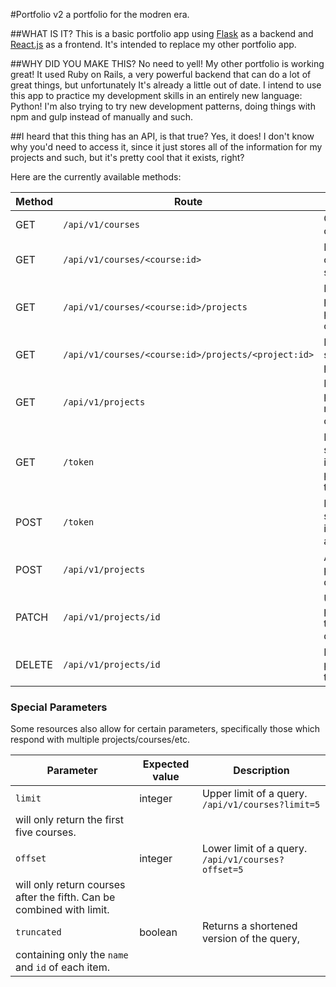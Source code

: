 #Portfolio v2
a portfolio for the modren era.

##WHAT IS IT?
This is a basic portfolio app using [Flask](http://flask.pocoo.org/) as a backend and
[React.js](https://facebook.github.io/react/) as a frontend. It's intended to replace my other portfolio app.

##WHY DID YOU MAKE THIS?
No need to yell! My other portfolio is working great! It used Ruby on Rails, a very powerful backend that 
can do a lot of great things, but unfortunately It's already a little out of date. I intend to use this app to practice my
development skills in an entirely new language: Python! I'm also trying to try new development patterns, doing things with 
npm and gulp instead of manually and such.

##I heard that this thing has an API, is that true?
Yes, it does! I don't know why you'd need to access it, since it just stores all of the information for my projects and such, but 
it's pretty cool that it exists, right? 

Here are the currently available methods:

| Method | Route                       |Description                                          | Auth Level |
|--------|-----------------------------|-----------------------------------------------------|------------|
|GET     |`/api/v1/courses`            |Gets all courses                                     |Unauthorized|
|GET     |`/api/v1/courses/<course:id>`|Returns course of the specified id                   |Unauthorized|
|GET     |`/api/v1/courses/<course:id>/projects`|Returns all projects of a particular course.|Unauthorized|
|GET     |`/api/v1/courses/<course:id>/projects/<project:id>`|Returns a specific project.    |Unauthorized|
|GET     |`/api/v1/projects`           |Returns all projects, regardless of course           |Unauthorized|
|GET     |`/token`                     |Returns a session token if the user provides a token | Authorized |
|POST    |`/token`                     |Returns a session token if the user is authenticated.| Authorized |
|POST    |`/api/v1/projects`           |Adds a new project to the database                   | Authorized |
|PATCH   |`/api/v1/projects/id`        |Updates the project with a the designated id         | Authorized |
|DELETE  |`/api/v1/projects/id`        |Removes the project from the database                | Authorized |



### Special Parameters
Some resources also allow for certain parameters, specifically those which respond with multiple projects/courses/etc.

| Parameter | Expected value| Description |
|-----------|---------------|-------------|
|`limit`    |integer        |Upper limit of a query. `/api/v1/courses?limit=5` 
                              will only return the first five courses.|
|`offset`   |integer        |Lower limit of a query. `/api/v1/courses?offset=5` 
                             will only return courses after the fifth. Can be combined with limit.|
|`truncated`|boolean        |Returns a shortened version of the query, 
                             containing only the `name` and `id` of each item.|

